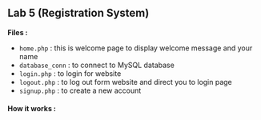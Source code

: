 ## Lab 5 (Registration System)

**Files :**
- `home.php`  : this is welcome page to display welcome message and your name
- `database_conn` : to connect to MySQL database
- `login.php` : to login for website
- `logout.php` : to log out form website and direct you to login page
- `signup.php` : to create a new account 

#### How it works :

